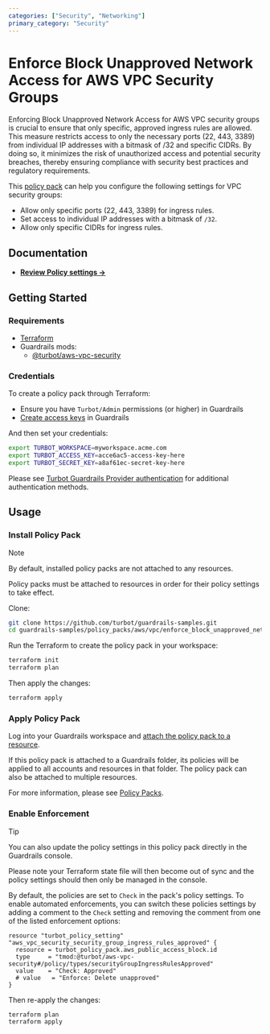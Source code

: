 ```yaml
---
categories: ["Security", "Networking"]
primary_category: "Security"
---
```


# Enforce Block Unapproved Network Access for AWS VPC Security Groups

Enforcing Block Unapproved Network Access for AWS VPC security groups is crucial to ensure that only specific, approved ingress rules are allowed. This measure restricts access to only the necessary ports (22, 443, 3389) from individual IP addresses with a bitmask of /32 and specific CIDRs. By doing so, it minimizes the risk of unauthorized access and potential security breaches, thereby ensuring compliance with security best practices and regulatory requirements.

This [policy pack](https://turbot.com/guardrails/docs/concepts/resources/smart-folders) can help you configure the following settings for VPC security groups:

- Allow only specific ports (22, 443, 3389) for ingress rules.
- Set access to individual IP addresses with a bitmask of `/32`.
- Allow only specific CIDRs for ingress rules.

## Documentation

- **[Review Policy settings →](https://hub-guardrails-turbot-com-git-development-turbot.vercel.app/policy-packs/enforce_block_unapproved_network_access_for_security_groups/settings)**

## Getting Started

### Requirements

- [Terraform](https://developer.hashicorp.com/terraform/tutorials/aws-get-started/install-cli)
- Guardrails mods:
  - [@turbot/aws-vpc-security](https://hub-guardrails-turbot-com-git-development-turbot.vercel.app/aws/mods/aws-vpc-security)

### Credentials

To create a policy pack through Terraform:

- Ensure you have `Turbot/Admin` permissions (or higher) in Guardrails
- [Create access keys](https://turbot.com/guardrails/docs/guides/iam/access-keys#generate-a-new-guardrails-api-access-key) in Guardrails

And then set your credentials:

```sh
export TURBOT_WORKSPACE=myworkspace.acme.com
export TURBOT_ACCESS_KEY=acce6ac5-access-key-here
export TURBOT_SECRET_KEY=a8af61ec-secret-key-here
```

Please see [Turbot Guardrails Provider authentication](https://registry.terraform.io/providers/turbot/turbot/latest/docs#authentication) for additional authentication methods.

## Usage

### Install Policy Pack

> [!NOTE]
> By default, installed policy packs are not attached to any resources.
>
> Policy packs must be attached to resources in order for their policy settings to take effect.

Clone:

```sh
git clone https://github.com/turbot/guardrails-samples.git
cd guardrails-samples/policy_packs/aws/vpc/enforce_block_unapproved_network_access_for_security_groups
```

Run the Terraform to create the policy pack in your workspace:

```sh
terraform init
terraform plan
```

Then apply the changes:

```sh
terraform apply
```

### Apply Policy Pack

Log into your Guardrails workspace and [attach the policy pack to a resource](https://turbot.com/guardrails/docs/guides/working-with-folders/smart#attach-a-smart-folder-to-a-resource).

If this policy pack is attached to a Guardrails folder, its policies will be applied to all accounts and resources in that folder. The policy pack can also be attached to multiple resources.

For more information, please see [Policy Packs](https://turbot.com/guardrails/docs/concepts/resources/smart-folders).

### Enable Enforcement

> [!TIP]
> You can also update the policy settings in this policy pack directly in the Guardrails console.
>
> Please note your Terraform state file will then become out of sync and the policy settings should then only be managed in the console.

By default, the policies are set to `Check` in the pack's policy settings. To enable automated enforcements, you can switch these policies settings by adding a comment to the `Check` setting and removing the comment from one of the listed enforcement options:

```hcl
resource "turbot_policy_setting" "aws_vpc_security_security_group_ingress_rules_approved" {
  resource = turbot_policy_pack.aws_public_access_block.id
  type     = "tmod:@turbot/aws-vpc-security#/policy/types/securityGroupIngressRulesApproved"
  value    = "Check: Approved"
  # value   = "Enforce: Delete unapproved"
}
```

Then re-apply the changes:

```sh
terraform plan
terraform apply
```
